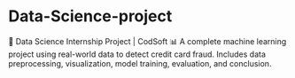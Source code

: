 # Data-Science-project
💼 Data Science Internship Project | CodSoft 📊 A complete machine learning project using real-world data to detect credit card fraud. Includes data preprocessing, visualization, model training, evaluation, and conclusion.
